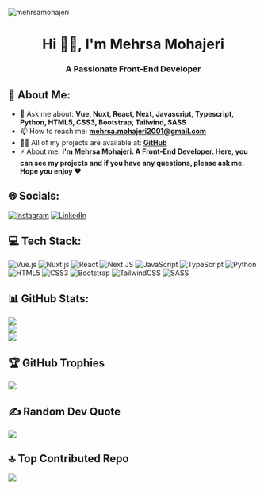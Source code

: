 

<p align="left"> <img src="https://komarev.com/ghpvc/?username=mehrsamohajeri&label=Profile%20views&color=0e75b6&style=flat" alt="mehrsamohajeri" /> </p>

<h1 align="center">Hi 👋🏼, I'm Mehrsa Mohajeri</h1>
<h3 align="center">A Passionate Front-End Developer</h3>

## 💫 About Me:
- 💬 Ask me about: **Vue, Nuxt, React, Next, Javascript, Typescript, Python, HTML5, CSS3, Bootstrap, Tailwind, SASS**
- 📫 How to reach me: **mehrsa.mohajeri2001@gmail.com**
- 👨‍💻 All of my projects are available at: **[GitHub](https://github.com/mehrsamohajeri)**
- ⚡ About me: **I'm Mehrsa Mohajeri. A Front-End Developer. Here, you can see my projects and if you have any questions, please ask me. Hope you enjoy ♥️**

## 🌐 Socials:
[![Instagram](https://img.shields.io/badge/Instagram-%23E4405F.svg?logo=Instagram&logoColor=white)](https://www.instagram.com/mehrsa_mohajeri_developer)
[![LinkedIn](https://img.shields.io/badge/LinkedIn-%230077B5.svg?logo=linkedin&logoColor=white)](https://www.linkedin.com/in/mehrsamohajeri/)

## 💻 Tech Stack:
![Vue.js](https://img.shields.io/badge/vuejs-%2335495e.svg?style=for-the-badge&logo=vue.js&logoColor=%234FC08D)
![Nuxt.js](https://img.shields.io/badge/nuxt.js-%2300C58E.svg?style=for-the-badge&logo=nuxt.js&logoColor=white)
![React](https://img.shields.io/badge/react-%2320232a.svg?style=for-the-badge&logo=react&logoColor=%2361DAFB)
![Next JS](https://img.shields.io/badge/Next-black?style=for-the-badge&logo=next.js&logoColor=white)
![JavaScript](https://img.shields.io/badge/javascript-%23323330.svg?style=for-the-badge&logo=javascript&logoColor=%23F7DF1E)
![TypeScript](https://img.shields.io/badge/typescript-%23007ACC.svg?style=for-the-badge&logo=typescript&logoColor=white)
![Python](https://img.shields.io/badge/python-3670A0?style=for-the-badge&logo=python&logoColor=ffdd54)
![HTML5](https://img.shields.io/badge/html5-%23E34F26.svg?style=for-the-badge&logo=html5&logoColor=white)
![CSS3](https://img.shields.io/badge/css3-%231572B6.svg?style=for-the-badge&logo=css3&logoColor=white)
![Bootstrap](https://img.shields.io/badge/bootstrap-%238511FA.svg?style=for-the-badge&logo=bootstrap&logoColor=white)
![TailwindCSS](https://img.shields.io/badge/tailwindcss-%2338B2AC.svg?style=for-the-badge&logo=tailwind-css&logoColor=white)
![SASS](https://img.shields.io/badge/SASS-hotpink.svg?style=for-the-badge&logo=SASS&logoColor=white)

## 📊 GitHub Stats:
![](https://github-readme-stats.vercel.app/api?username=mehrsamohajeri&theme=tokyonight&hide_border=false&include_all_commits=true&count_private=false)<br/>
![](https://github-readme-streak-stats.herokuapp.com/?user=mehrsamohajeri&theme=tokyonight&hide_border=false)<br/>
![](https://github-readme-stats.vercel.app/api/top-langs/?username=mehrsamohajeri&theme=tokyonight&hide_border=false&include_all_commits=true&count_private=false&layout=compact)

## 🏆 GitHub Trophies
![](https://github-profile-trophy.vercel.app/?username=Mehrsa-Mohajeri-Developer&theme=radical&no-frame=false&no-bg=false&margin-w=4)

## ✍️ Random Dev Quote
![](https://quotes-github-readme.vercel.app/api?type=horizontal&theme=tokyonight)

## 🔝 Top Contributed Repo
![](https://github-contributor-stats.vercel.app/api?username=mehrsamohajeri&limit=5&theme=tokyonight&combine_all_yearly_contributions=true)

